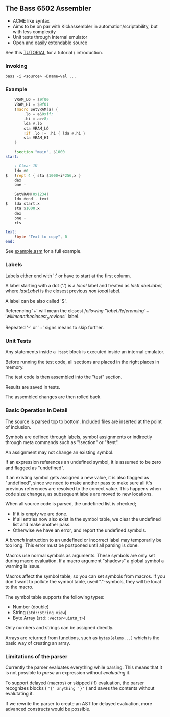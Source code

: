 
## The Bass 6502 Assembler

* ACME like syntax
* Aims to be on par with Kickassembler in automation/scriptability,
  but with less complexity
* Unit tests through internal emulator
* Open and easily extendable source

See this [TUTORIAL](http://apone.org/bass/part1.html) for a tutorial / introduction.

### Invoking

`bass -i <source> -Dname=val ...`

### Example

```asm
    VRAM_LO = $9f00
    VRAM_HI = $9f01
    !macro SetVRAM(a) {
        .lo = a&0xff;
        .hi = a>>8;
        lda #.lo
        sta VRAM_LO
        !if .lo != .hi { lda #.hi }
        sta VRAM_HI
    }

    !section "main", $1000
start:

    ; Clear 1K
    ldx #0
$   !rept 4 { sta $1000+i*256,x }
    dex
    bne -

    SetVRAM(0x1234)
    ldx #end - text
$   lda start,x
    sta $1000,x
    dex
    bne -
    rts

text:
    !byte "Text to copy", 0
end:
```

See [example.asm](http://apone.org/bass/example.asm.html) for a full example.

### Labels

Labels either end with ':' or have to start at the first column.

A label starting with a dot ('.') is a _local_ label and treated
as _lastLabel.label_, where _lastLabel_ is the closest previous
_non local_ label.

A label can be also called '$'.

Referencing '+' will mean the closest _following_ '$' label.
Referencing '-' will mean the closest _previous_ '$' label.

Repeated '-' or '+' signs means to skip further.


### Unit Tests

Any statements inside a `!test` block is executed inside an internal
emulator.

Before running the test code, all sections are placed in the right
places in memory.

The test code is then assembled into the "test" section.

Results are saved in tests.<name>

The assembled changes are then rolled back.


### Basic Operation in Detail

The source is parsed top to bottom. Included files are inserted
at the point of inclusion.

Symbols are defined through labels, symbol assignments or indirectly
through meta commands such as "!section" or "!test".

An assignment may not change an existing symbol.

If an expression references an undefined symbol, it is assumed to
be zero and flagged as "undefined".

If an existing symbol gets assigned a new value, it is also flagged
as "undefined", since we need to make another pass to make sure all
it's previous references are resolved to the correct value.
This happens when code size changes, as subsequent labels are moved
to new locations.

When all source code is parsed, the undefined list is checked;

  * If it is empty we are done.
  * If all entries now also exist in the symbol table, we clear
    the undefined list and make another pass.
  * Otherwise we have an error, and report the undefined symbols.

A _branch_ instruction to an undefined or incorrect label may
temporarily be too long. This error must be postponed until all
parsing is done.

Macros use normal symbols as arguments. These symbols are only set
during macro evaluation. If a macro argument "shadows" a global
symbol a warning is issue.

Macros affect the symbol table, so you can set symbols from macros.
If you don't want to pollute the symbol table, used "."-symbols, they
will be local to the macro.

The symbol table supports the following types:
 * Number (double)
 * String (`std::string_view`)
 * Byte Array (`std::vector<uint8_t>`)

Only numbers and strings can be assigned directly.

Arrays are returned from functions, such as `bytes(elems...)` which is the basic
way of creating an array.

### Limitations of the parser

Currently the parser evaluates everything while parsing. This means
that it is not possible to _parse_ an expression without _evaluating_ it.

To support delayed (macros) or skipped (if) evaluation, the parser
recognizes blocks ( `'{' anything '}'` ) and saves the contents without
evalutating it.

If we rewrite the parser to create an AST for delayed evaluation, more
advanced constructs would be possible.




